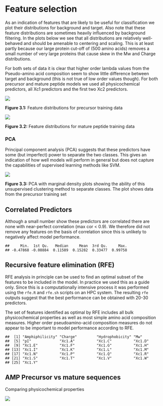 Feature selection
================

As an indication of features that are likely to be useful for
classification we plot their distributions for background and target.
Also note that these feature distributions are sometimes heavily
influenced by background filtering. In the plots below we see that all
distributions are relatively well-behaved and should be amenable to
centering and scaling. This is at least partly because our large protein
cut-off of (500 amino acids) removes a small number of very large
proteins that cause skew in the Mw and Charge distributions.

For both sets of data it is clear that higher order lambda values from
the Pseudo-amino acid composition seem to show little difference between
target and background (this is not true of low order values though). For
both precursor and mature peptide models we used all physicochemical
predictors, all Xc1 predictors and the first two Xc2 predictors.

![](03_feature_selection_files/figure-gfm/unnamed-chunk-2-1.png)<!-- -->

**Figure 3.1:** Feature distributions for precursor training data

![](03_feature_selection_files/figure-gfm/unnamed-chunk-4-1.png)<!-- -->

**Figure 3.2:** Feature distributions for mature peptide training data

### PCA

Principal component analysis (PCA) suggests that these predictors have
some (but imperfect) power to separate the two classes. This gives an
indication of how well models will perform in general but does not
capture the capabilities of supervised learning methods like SVM.

![](03_feature_selection_files/figure-gfm/unnamed-chunk-5-1.png)<!-- -->

**Figure 3.3:** PCA with marginal density plots showing the ability of
this unsupervised clustering method to separate classes. The plot shows
data from the precursor training set

## Correlated Predictors

Although a small number show these predictors are correlated there are
none with near-perfect correlation (max cor \< 0.9). We therefore did
not remove any features on the basis of correlation since this is
unlikely to negatively affect model performance.

    ##     Min.  1st Qu.   Median     Mean  3rd Qu.     Max. 
    ## -0.47868 -0.08884  0.11589  0.15282  0.33477  0.99758

## Recursive feature elimination (RFE)

RFE analysis in principle can be used to find an optimal subset of the
features to be included in the model. In practice we used this as a
guide only. Since this is a computationally intensive process it was
performed using the `rfe.R` and `rfe.sh` scripts on an HPC system. The
resulting `rfe` outputs suggest that the best performance can be
obtained with 20-30 predictors.

The set of features identified as optimal by RFE includes all bulk
physicochemical properties as well as most simple amino acid composition
measures. Higher order pseudoamino-acid composition measures do not
appear to be important to model performance according to RFE.

    ##  [1] "Amphiphilicity" "Charge"         "Hydrophobicity" "Mw"            
    ##  [5] "pI"             "Xc1.A"          "Xc1.C"          "Xc1.D"         
    ##  [9] "Xc1.E"          "Xc1.F"          "Xc1.G"          "Xc1.H"         
    ## [13] "Xc1.I"          "Xc1.K"          "Xc1.L"          "Xc1.M"         
    ## [17] "Xc1.N"          "Xc1.P"          "Xc1.Q"          "Xc1.R"         
    ## [21] "Xc1.S"          "Xc1.T"          "Xc1.V"          "Xc1.W"         
    ## [25] "Xc1.Y"

## AMP Precursor vs mature sequences

Comparing physicochemical properties

![](03_feature_selection_files/figure-gfm/unnamed-chunk-8-1.png)<!-- -->
